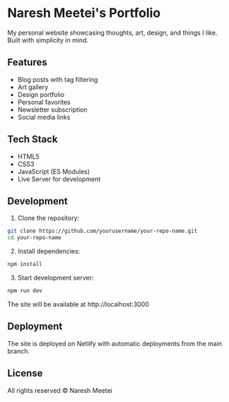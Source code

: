# Naresh Meetei's Portfolio

My personal website showcasing thoughts, art, design, and things I like. Built with simplicity in mind.

## Features

- Blog posts with tag filtering
- Art gallery
- Design portfolio
- Personal favorites
- Newsletter subscription
- Social media links

## Tech Stack

- HTML5
- CSS3
- JavaScript (ES Modules)
- Live Server for development

## Development

1. Clone the repository:
```bash
git clone https://github.com/yourusername/your-repo-name.git
cd your-repo-name
```

2. Install dependencies:
```bash
npm install
```

3. Start development server:
```bash
npm run dev
```

The site will be available at http://localhost:3000

## Deployment

The site is deployed on Netlify with automatic deployments from the main branch.

## License

All rights reserved © Naresh Meetei
